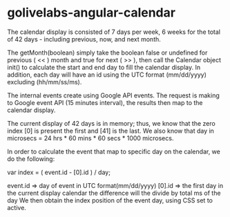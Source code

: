 # golivelabs-angular-calendar

The calendar display is consisted of 7 days per week, 6 weeks for the total of 42 days - including previous,
now, and next month. 

The getMonth(boolean) simply take the boolean false or undefined for previous ( << ) month and true for next ( >> ),
then call the Calendar object init() to calculate the start and end day to fill the calendar display. In addition,
each day will have an id using the UTC format (mm/dd/yyyy) excluding (hh/mm/ss/ms).

The internal events create using Google API events. The request is making to Google event API (15 minutes interval),
the results then map to the calendar display.

The current display of 42 days is in memory; thus, we know that the zero index [0] is present the first and [41] is
the last. We also know that day in microsecs = 24 hrs * 60 mins * 60 secs * 1000 microsecs.

In order to calculate the event that map to specific day on the calendar, we do the following:

var index = ( event.id - [0].id ) / day;

event.id => day of event in UTC format(mm/dd/yyyy)
[0].id => the first day in the current display calendar
the difference will the divide by total ms of the day
We then obtain the index position of the event day, using CSS set to active.

